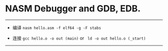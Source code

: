 
# NASM Debugger and GDB, EDB.
- - -


+ 编译  ```nasm hello.asm -f elf64 -g -F stabs```

+ 连接  ```gcc hello.o -o out (main)```  or  ``` ld -o out hello.o (_start)```

- - -
